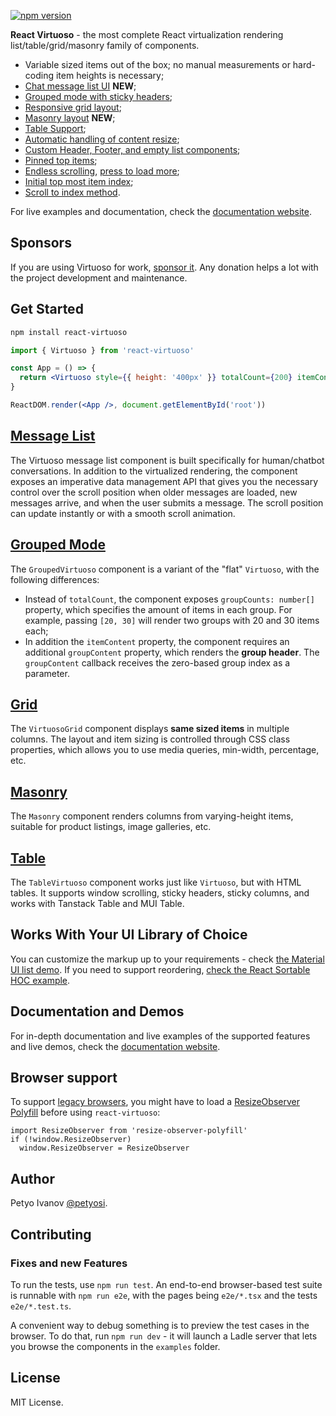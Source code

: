[![npm version](https://img.shields.io/npm/v/react-virtuoso.svg?style=flat)](//badge.fury.io/js/react-virtuoso)

**React Virtuoso** - the most complete React virtualization rendering list/table/grid/masonry family of components.

- Variable sized items out of the box; no manual measurements or hard-coding item heights is necessary;
- [Chat message list UI](https://virtuoso.dev/virtuoso-message-list/) **NEW**;
- [Grouped mode with sticky headers](https://virtuoso.dev/grouped-by-first-letter/);
- [Responsive grid layout](https://virtuoso.dev/grid-responsive-columns/);
- [Masonry layout](https://virtuoso.dev/hello-masonry/) **NEW**;
- [Table Support](https://virtuoso.dev/hello-table/);
- [Automatic handling of content resize](https://virtuoso.dev/auto-resizing/);
- [Custom Header, Footer, and empty list components](https://virtuoso.dev/customize-structure/);
- [Pinned top items](https://virtuoso.dev/top-items/);
- [Endless scrolling](https://virtuoso.dev/endless-scrolling/), [press to load more](https://virtuoso.dev/press-to-load-more/);
- [Initial top most item index](https://virtuoso.dev/initial-index/);
- [Scroll to index method](https://virtuoso.dev/scroll-to-index/).

For live examples and documentation, check the [documentation website](https://virtuoso.dev).

## Sponsors

If you are using Virtuoso for work, [sponsor it](https://github.com/sponsors/petyosi). Any donation helps a lot with the project development and maintenance.

## Get Started

```sh
npm install react-virtuoso
```

```jsx import * as React from 'react' import * as ReactDOM from 'react-dom'
import { Virtuoso } from 'react-virtuoso'

const App = () => {
  return <Virtuoso style={{ height: '400px' }} totalCount={200} itemContent={index => <div>Item {index}</div>} />
}

ReactDOM.render(<App />, document.getElementById('root'))
```

## [Message List](https://virtuoso.dev/virtuoso-message-list/)

The Virtuoso message list component is built specifically for human/chatbot conversations. In addition to the virtualized rendering, the component exposes an imperative data management 
API that gives you the necessary control over the scroll position when older messages are loaded, new messages arrive, and when the user submits a message. The scroll position can update instantly or with a smooth scroll animation.

## [Grouped Mode](https://virtuoso.dev/grouped-by-first-letter/)

The `GroupedVirtuoso` component is a variant of the "flat" `Virtuoso`, with the following differences:

- Instead of `totalCount`, the component exposes `groupCounts: number[]` property, which specifies the amount of items in each group.
  For example, passing `[20, 30]` will render two groups with 20 and 30 items each;
- In addition the `itemContent` property, the component requires an additional `groupContent` property,
  which renders the **group header**. The `groupContent` callback receives the zero-based group index as a parameter.

## [Grid](https://virtuoso.dev/grid-responsive-columns/)

The `VirtuosoGrid` component displays **same sized items** in multiple columns.
The layout and item sizing is controlled through CSS class properties, which allows you to use media queries, min-width, percentage, etc.

## [Masonry](https://virtuoso.dev/hello-masonry/)

The `Masonry` component renders columns from varying-height items, suitable for product listings, image galleries, etc. 

## [Table](https://virtuoso.dev/hello-table/)

The `TableVirtuoso` component works just like `Virtuoso`, but with HTML tables.
It supports window scrolling, sticky headers, sticky columns, and works with Tanstack Table and MUI Table.

## Works With Your UI Library of Choice

You can customize the markup up to your requirements - check [the Material UI list demo](https://virtuoso.dev/material-ui-endless-scrolling/).
If you need to support reordering, [check the React Sortable HOC example](https://virtuoso.dev/react-sortable-hoc/).

## Documentation and Demos

For in-depth documentation and live examples of the supported features and live demos, check the [documentation website](https://virtuoso.dev).

## Browser support

To support [legacy browsers](https://caniuse.com/resizeobserver), you might have to load a [ResizeObserver Polyfill](https://www.npmjs.com/package/resize-observer-polyfill) before using `react-virtuoso`:

```
import ResizeObserver from 'resize-observer-polyfill'
if (!window.ResizeObserver)
  window.ResizeObserver = ResizeObserver
```

## Author

Petyo Ivanov [@petyosi](//twitter.com/petyosi).

## Contributing

### Fixes and new Features

To run the tests, use `npm run test`.
An end-to-end browser-based test suite is runnable with `npm run e2e`, with the pages being `e2e/*.tsx` and the tests `e2e/*.test.ts`.

A convenient way to debug something is to preview the test cases in the browser.
To do that, run `npm run dev` - it will launch a Ladle server that lets you browse the components in the `examples` folder.

## License

MIT License.
